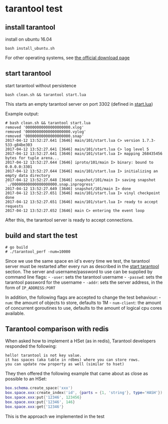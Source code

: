 # tarantool test

## install tarantool

install on ubuntu 16.04
```
bash install_ubuntu.sh
```

For other operating systems, see [the official download page](https://tarantool.org/download.html)

## start tarantool

start tarantool without persistence
```
bash clean.sh && tarantool start.lua
```

This starts an empty tarantool server on port 3302 (defined in [start.lua](start.lua))

Example output:
```
# bash clean.sh && tarantool start.lua
removed '00000000000000000000.xlog'
removed '00000000000000000000.vylog'
removed '00000000000000000000.snap'
2017-04-12 13:52:27.641 [3646] main/101/start.lua C> version 1.7.3-533-g84be303
2017-04-12 13:52:27.641 [3646] main/101/start.lua C> log level 5
2017-04-12 13:52:27.641 [3646] main/101/start.lua I> mapping 268435456 bytes for tuple arena...
2017-04-12 13:52:27.644 [3646] iproto/101/main I> binary: bound to 0.0.0.0:3301
2017-04-12 13:52:27.644 [3646] main/101/start.lua I> initializing an empty data directory
2017-04-12 13:52:27.648 [3646] snapshot/101/main I> saving snapshot `./00000000000000000000.snap.inprogress'
2017-04-12 13:52:27.649 [3646] snapshot/101/main I> done
2017-04-12 13:52:27.651 [3646] main/101/start.lua I> vinyl checkpoint done
2017-04-12 13:52:27.651 [3646] main/101/start.lua I> ready to accept requests
2017-04-12 13:52:27.652 [3646] main C> entering the event loop

```
After this, the tarantool server is ready to accept connections.

## build and start the test

```
# go build
# ./tarantool_perf -num=10000
```

Since we use the same space en id's every time we test, the tarantool server must
be restarted after every run as described in the [start tarantool](#start-tartantool) section.
The server and username/password to use can be supplied by command line flags:
	- `-user`: sets the tarantool username
	- `-passwd`: sets the tarantool password for the username
	- `-addr`: sets the server address, in the form of `IP_ADDRESS:PORT`

In addition, the following flags are accepted to change the test behaviour:
	- `num`: the amount of objects to store, defaults to 1M
	- `num-client`: the amount of concurrent goroutines to use, defaults to the amount of logical
	cpu cores available.

## Tarantool comparison with redis

When asked how to implement a HSet (as in redis), Tarantool developers responded
the following:

```
hello! tarantool is not key value.
it has spaces (aka table in rdbms) where you can store rows.
you can update row property as well (similar to hset)
```

They then offered the following example that came about as close as possible to
an HSet:

```lua
box.schema.create_space('xxx')
box.space.xxx:create_index('id', {parts = {1, 'string'}, type='HASH'})
box.space.xxx:put{'12346', 123456}
box.space.xxx:put{'12346', 146}
box.space.xxx:get{'12346'}
```

This is the approach we implemented in the test
